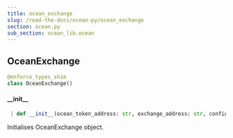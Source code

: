 ```yaml
---
title: ocean_exchange
slug: /read-the-docs/ocean-py/ocean_exchange
section: ocean.py
sub_section: ocean_lib.ocean
---
```

## OceanExchange

```python
@enforce_types_shim
class OceanExchange()
```

#### \_\_init\_\_

```python
 | def __init__(ocean_token_address: str, exchange_address: str, config: Config)
```

Initialises OceanExchange object.


